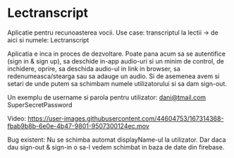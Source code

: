 # Lectranscript

Aplicatie pentru recunoasterea vocii.
Use case: transcriptul la lectii -> de aici si numele: Lectranscript


Aplicatia e inca in proces de dezvoltare. Poate pana acum sa se autentifice (sign in & sign up), sa deschide in-app audio-uri si un minim de control, de inchidere, oprire, sa deschida audio-ul in link in browser, sa redenumeasca/stearga sau sa adauge un audio. Si de asemenea avem si setari de unde putem sa schimbam numele utilizatorului si sa dam sign-out.

Un exemplu de username si parola pentru utilizator:
dani@tmail.com
SuperSecretPassword


Video:
https://user-images.githubusercontent.com/44604753/167314368-fbab9b8b-6e0e-4b47-9801-9507300124ec.mov

Bug existent:
Nu se schimba automat displayName-ul la utilizator. Dar daca dau sign-out & sign-in o sa-l vedem schimbat in baza de date din firebase.
